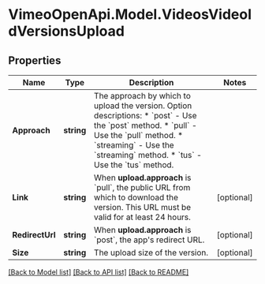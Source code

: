 # VimeoOpenApi.Model.VideosVideoIdVersionsUpload
## Properties

Name | Type | Description | Notes
------------ | ------------- | ------------- | -------------
**Approach** | **string** | The approach by which to upload the version.  Option descriptions:  * &#x60;post&#x60; - Use the &#x60;post&#x60; method.  * &#x60;pull&#x60; - Use the &#x60;pull&#x60; method.  * &#x60;streaming&#x60; - Use the &#x60;streaming&#x60; method.  * &#x60;tus&#x60; - Use the &#x60;tus&#x60; method.  | 
**Link** | **string** | When **upload.approach** is &#x60;pull&#x60;, the public URL from which to download the version. This URL must be valid for at least 24 hours. | [optional] 
**RedirectUrl** | **string** | When **upload.approach** is &#x60;post&#x60;, the app&#39;s redirect URL. | [optional] 
**Size** | **string** | The upload size of the version. | [optional] 

[[Back to Model list]](../README.md#documentation-for-models) [[Back to API list]](../README.md#documentation-for-api-endpoints) [[Back to README]](../README.md)

